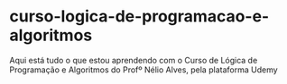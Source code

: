 # curso-logica-de-programacao-e-algoritmos
Aqui está tudo o que estou aprendendo com o Curso de Lógica de Programação e Algoritmos do Profº Nélio Alves, pela plataforma Udemy
